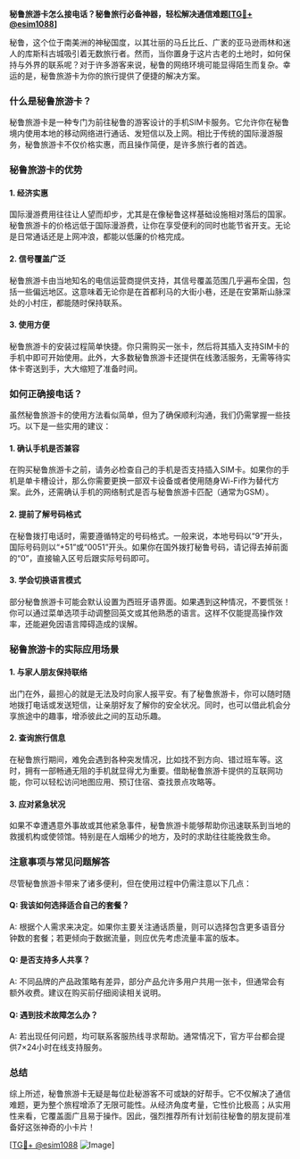 **秘鲁旅游卡怎么接电话？秘鲁旅行必备神器，轻松解决通信难题[[TG💪+ @esim1088](https://t.me/s/esim1088)]**

秘鲁，这个位于南美洲的神秘国度，以其壮丽的马丘比丘、广袤的亚马逊雨林和迷人的库斯科古城吸引着无数旅行者。然而，当你置身于这片古老的土地时，如何保持与外界的联系呢？对于许多游客来说，秘鲁的网络环境可能显得陌生而复杂。幸运的是，秘鲁旅游卡为你的旅行提供了便捷的解决方案。

### 什么是秘鲁旅游卡？

秘鲁旅游卡是一种专门为前往秘鲁的游客设计的手机SIM卡服务。它允许你在秘鲁境内使用本地的移动网络进行通话、发短信以及上网。相比于传统的国际漫游服务，秘鲁旅游卡不仅价格实惠，而且操作简便，是许多旅行者的首选。

### 秘鲁旅游卡的优势

#### 1. **经济实惠**
   国际漫游费用往往让人望而却步，尤其是在像秘鲁这样基础设施相对落后的国家。秘鲁旅游卡的价格远低于国际漫游费，让你在享受便利的同时也能节省开支。无论是日常通话还是上网冲浪，都能以低廉的价格完成。

#### 2. **信号覆盖广泛**
   秘鲁旅游卡由当地知名的电信运营商提供支持，其信号覆盖范围几乎遍布全国，包括一些偏远地区。这意味着无论你是在首都利马的大街小巷，还是在安第斯山脉深处的小村庄，都能随时保持联系。

#### 3. **使用方便**
   秘鲁旅游卡的安装过程简单快捷。你只需购买一张卡，然后将其插入支持SIM卡的手机中即可开始使用。此外，大多数秘鲁旅游卡还提供在线激活服务，无需等待实体卡寄送到手，大大缩短了准备时间。

### 如何正确接电话？

虽然秘鲁旅游卡的使用方法看似简单，但为了确保顺利沟通，我们仍需掌握一些技巧。以下是一些实用的建议：

#### 1. **确认手机是否兼容**
   在购买秘鲁旅游卡之前，请务必检查自己的手机是否支持插入SIM卡。如果你的手机是单卡槽设计，那么你需要更换一部双卡设备或者使用随身Wi-Fi作为替代方案。此外，还需确认手机的网络制式是否与秘鲁旅游卡匹配（通常为GSM）。

#### 2. **提前了解号码格式**
   在秘鲁拨打电话时，需要遵循特定的号码格式。一般来说，本地号码以“9”开头，国际号码则以“+51”或“0051”开头。如果你在国外拨打秘鲁号码，请记得去掉前面的“0”，直接输入区号后跟实际号码即可。

#### 3. **学会切换语言模式**
   部分秘鲁旅游卡可能会默认设置为西班牙语界面。如果遇到这种情况，不要慌张！你可以通过菜单选项手动调整回英文或其他熟悉的语言。这样不仅能提高操作效率，还能避免因语言障碍造成的误解。

### 秘鲁旅游卡的实际应用场景

#### 1. **与家人朋友保持联络**
   出门在外，最担心的就是无法及时向家人报平安。有了秘鲁旅游卡，你可以随时随地拨打电话或发送短信，让亲朋好友了解你的安全状况。同时，也可以借此机会分享旅途中的趣事，增添彼此之间的互动乐趣。

#### 2. **查询旅行信息**
   在秘鲁旅行期间，难免会遇到各种突发情况，比如找不到方向、错过班车等。这时，拥有一部畅通无阻的手机就显得尤为重要。借助秘鲁旅游卡提供的互联网功能，你可以轻松访问地图应用、预订住宿、查找景点攻略等。

#### 3. **应对紧急状况**
   如果不幸遭遇意外事故或其他紧急事件，秘鲁旅游卡能够帮助你迅速联系到当地的救援机构或使领馆。特别是在人烟稀少的地方，及时的求助往往能挽救生命。

### 注意事项与常见问题解答

尽管秘鲁旅游卡带来了诸多便利，但在使用过程中仍需注意以下几点：

#### Q: 我该如何选择适合自己的套餐？
A: 根据个人需求来决定。如果你主要关注通话质量，则可以选择包含更多语音分钟数的套餐；若更倾向于数据流量，则应优先考虑流量丰富的版本。

#### Q: 是否支持多人共享？
A: 不同品牌的产品政策略有差异，部分产品允许多用户共用一张卡，但通常会有额外收费。建议在购买前仔细阅读相关说明。

#### Q: 遇到技术故障怎么办？
A: 若出现任何问题，均可联系客服热线寻求帮助。通常情况下，官方平台都会提供7×24小时在线支持服务。

### 总结

综上所述，秘鲁旅游卡无疑是每位赴秘游客不可或缺的好帮手。它不仅解决了通信难题，更为整个旅程增添了无限可能性。从经济角度考量，它性价比极高；从实用性来看，它覆盖面广且易于操作。因此，强烈推荐所有计划前往秘鲁的朋友提前准备好这张神奇的小卡片！

[[TG💪+ @esim1088](https://t.me/s/esim1088) ![Image](https://i.postimg.cc/4NQfJmqS/Snipaste-2025-05-13-00-14-12.png)]